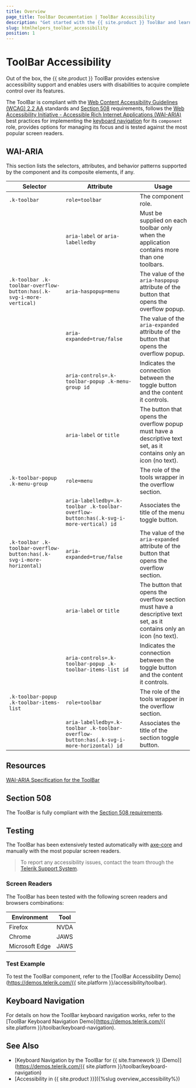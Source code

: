 ```yaml
---
title: Overview
page_title: ToolBar Documentation | ToolBar Accessibility
description: "Get started with the {{ site.product }} ToolBar and learn about its accessibility support for WAI-ARIA, Section 508, and WCAG 2.2."
slug: htmlhelpers_toolbar_accessibility
position: 1
---
```


# ToolBar Accessibility





Out of the box, the {{ site.product }} ToolBar provides extensive accessibility support and enables users with disabilities to acquire complete control over its features.


The ToolBar is compliant with the [Web Content Accessibility Guidelines (WCAG) 2.2 AA](https://www.w3.org/TR/WCAG22/) standards and [Section 508](https://www.section508.gov/) requirements, follows the [Web Accessibility Initiative - Accessible Rich Internet Applications (WAI-ARIA)](https://www.w3.org/WAI/ARIA/apg/) best practices for implementing the [keyboard navigation](#keyboard-navigation) for its `component` role, provides options for managing its focus and is tested against the most popular screen readers.

## WAI-ARIA


This section lists the selectors, attributes, and behavior patterns supported by the component and its composite elements, if any.

| Selector | Attribute | Usage |
| -------- | --------- | ----- |
| `.k-toolbar` | `role=toolbar` | The component role. |
|  | `aria-label` or `aria-labelledby` | Must be supplied on each toolbar only when the application contains more than one toolbars. |
| `.k-toolbar .k-toolbar-overflow-button:has(.k-svg-i-more-vertical)` | `aria-haspopup=menu` | The value of the `aria-haspopup` attribute of the button that opens the overflow popup. |
|  | `aria-expanded=true/false` | The value of the `aria-expanded` attribute of the button that opens the overflow popup. |
|  | `aria-controls=.k-toolbar-popup .k-menu-group id` | Indicates the connection between the toggle button and the content it controls. |
|  | `aria-label` or `title` | The button that opens the overflow popup must have a descriptive text set, as it contains only an icon (no text). |
| `.k-toolbar-popup .k-menu-group` | `role=menu` | The role of the tools wrapper in the overflow section. |
|  | `aria-labelledby=.k-toolbar .k-toolbar-overflow-button:has(.k-svg-i-more-vertical) id` | Associates the title of the menu toggle button. |
| `.k-toolbar .k-toolbar-overflow-button:has(.k-svg-i-more-horizontal)` | `aria-expanded=true/false` | The value of the `aria-expanded` attribute of the button that opens the overflow section. |
|  | `aria-label` or `title` | The button that opens the overflow section must have a descriptive text set, as it contains only an icon (no text). |
|  | `aria-controls=.k-toolbar-popup .k-toolbar-items-list id` | Indicates the connection between the toggle button and the content it controls. |
| `.k-toolbar-popup .k-toolbar-items-list` | `role=toolbar` | The role of the tools wrapper in the overflow section. |
|  | `aria-labelledby=.k-toolbar .k-toolbar-overflow-button:has(.k-svg-i-more-horizontal) id` | Associates the title of the section toggle button. |

## Resources

[WAI-ARIA Specification for the ToolBar](https://www.w3.org/TR/wai-aria-1.2/#toolbar)

## Section 508


The ToolBar is fully compliant with the [Section 508 requirements](http://www.section508.gov/).

## Testing


The ToolBar has been extensively tested automatically with [axe-core](https://github.com/dequelabs/axe-core) and manually with the most popular screen readers.

> To report any accessibility issues, contact the team through the [Telerik Support System](https://www.telerik.com/account/support-center).

### Screen Readers


The ToolBar has been tested with the following screen readers and browsers combinations:

| Environment | Tool |
| ----------- | ---- |
| Firefox | NVDA |
| Chrome | JAWS |
| Microsoft Edge | JAWS |



### Test Example

To test the ToolBar component, refer to the [ToolBar Accessibility Demo](https://demos.telerik.com/{{ site.platform }}/accessibility/toolbar).

## Keyboard Navigation

For details on how the ToolBar keyboard navigation works, refer to the [ToolBar Keyboard Navigation Demo](https://demos.telerik.com/{{ site.platform }}/toolbar/keyboard-navigation).

## See Also

* [Keyboard Navigation by the ToolBar for {{ site.framework }} (Demo)](https://demos.telerik.com/{{ site.platform }}/toolbar/keyboard-navigation)
* [Accessibility in {{ site.product }}]({%slug overview_accessibility%})